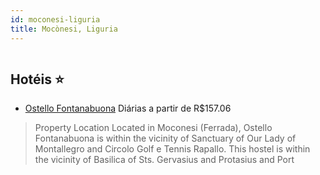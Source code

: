 ```yaml
---
id: moconesi-liguria
title: Mocònesi, Liguria
---
```


<center><img src="https://assets.cosmos-data.com/1/01d25242db362fe04ed2902c058e1258/397453.jpg" alt="" /></center>


## Hotéis ⭐️

-    [Ostello Fontanabuona](https://www.hurb.com/aud/https://www.hurb.com/hoteis/moconesi/ostello-fontanabuona-JNP-JP609008?cmp=18055) Diárias a partir de R$157.06
   > Property Location Located in Moconesi (Ferrada), Ostello Fontanabuona is within the vicinity of Sanctuary of Our Lady of Montallegro and Circolo Golf e Tennis Rapallo. This hostel is within the vicinity of Basilica of Sts. Gervasius and Protasius and Port
